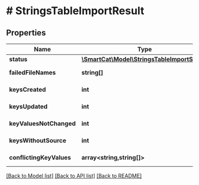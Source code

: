 # # StringsTableImportResult

## Properties

Name | Type | Description | Notes
------------ | ------------- | ------------- | -------------
**status** | [**\SmartCat\Model\StringsTableImportStatus**](StringsTableImportStatus.md) |  | [optional]
**failedFileNames** | **string[]** |  | [optional] [readonly]
**keysCreated** | **int** |  | [optional] [readonly]
**keysUpdated** | **int** |  | [optional] [readonly]
**keyValuesNotChanged** | **int** |  | [optional] [readonly]
**keysWithoutSource** | **int** |  | [optional] [readonly]
**conflictingKeyValues** | **array<string,string[]>** |  | [optional] [readonly]

[[Back to Model list]](../../README.md#models) [[Back to API list]](../../README.md#endpoints) [[Back to README]](../../README.md)
